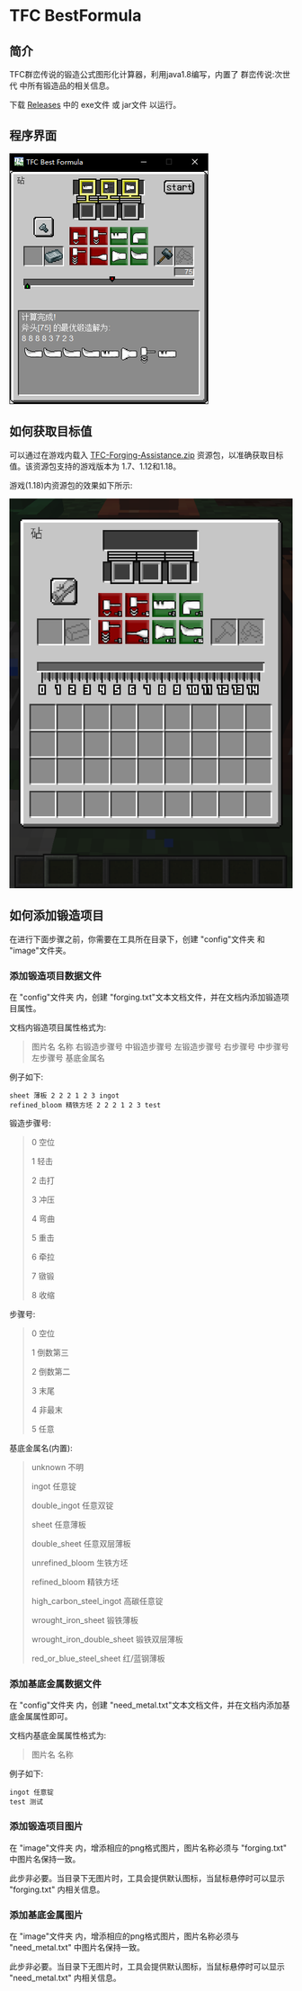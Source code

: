 # TFC BestFormula

## 简介

TFC群峦传说的锻造公式图形化计算器，利用java1.8编写，内置了 群峦传说:次世代 中所有锻造品的相关信息。

下载 [Releases](https://github.com/EnableAria/TFC-BestFormula/releases) 中的 exe文件 或 jar文件 以运行。

## 程序界面

![](/img/main.png "主程序")

## 如何获取目标值

可以通过在游戏内载入 [TFC-Forging-Assistance.zip](https://github.com/EnableAria/TFC-BestFormula/releases/tag/resourcepacks) 资源包，以准确获取目标值。该资源包支持的游戏版本为 1.7、1.12和1.18。

游戏(1.18)内资源包的效果如下所示:

![](/img/game.png "资源包界面")

## 如何添加锻造项目

在进行下面步骤之前，你需要在工具所在目录下，创建 "config"文件夹 和 "image"文件夹。

### 添加锻造项目数据文件

在 "config"文件夹 内，创建 "forging.txt"文本文档文件，并在文档内添加锻造项目属性。

文档内锻造项目属性格式为:

>图片名 名称 右锻造步骤号 中锻造步骤号 左锻造步骤号 右步骤号 中步骤号 左步骤号 基底金属名

例子如下:

```
sheet 薄板 2 2 2 1 2 3 ingot
refined_bloom 精铁方坯 2 2 2 1 2 3 test
```

锻造步骤号:

>0 空位
>
>1 轻击
>
>2 击打
>
>3 冲压
>
>4 弯曲
>
>5 重击
>
>6 牵拉
>
>7 镦锻
>
>8 收缩

步骤号:

>0 空位
>
>1 倒数第三
>
>2 倒数第二
>
>3 末尾
>
>4 非最末
>
>5 任意

基底金属名(内置):

>unknown 不明
>
>ingot 任意锭
>
>double_ingot 任意双锭
>
>sheet 任意薄板
>
>double_sheet 任意双层薄板
>
>unrefined_bloom 生铁方坯
>
>refined_bloom 精铁方坯
>
>high_carbon_steel_ingot 高碳任意锭
>
>wrought_iron_sheet 锻铁薄板
>
>wrought_iron_double_sheet 锻铁双层薄板
>
>red_or_blue_steel_sheet 红/蓝钢薄板

### 添加基底金属数据文件

在 "config"文件夹 内，创建 "need_metal.txt"文本文档文件，并在文档内添加基底金属属性即可。

文档内基底金属属性格式为:

>图片名 名称

例子如下:

```
ingot 任意锭
test 测试
```

### 添加锻造项目图片

在 "image"文件夹 内，增添相应的png格式图片，图片名称必须与 "forging.txt" 中图片名保持一致。

此步非必要。当目录下无图片时，工具会提供默认图标，当鼠标悬停时可以显示 "forging.txt" 内相关信息。

### 添加基底金属图片

在 "image"文件夹 内，增添相应的png格式图片，图片名称必须与 "need_metal.txt" 中图片名保持一致。

此步非必要。当目录下无图片时，工具会提供默认图标，当鼠标悬停时可以显示 "need_metal.txt" 内相关信息。